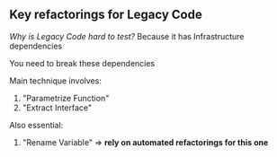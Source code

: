 ## Key refactorings for Legacy Code

_Why is Legacy Code hard to test?_ Because it has Infrastructure dependencies

You need to break these dependencies

Main technique involves:

1. "Parametrize Function"
2. "Extract Interface"

Also essential:

1. "Rename Variable" => **rely on automated refactorings for this one**

